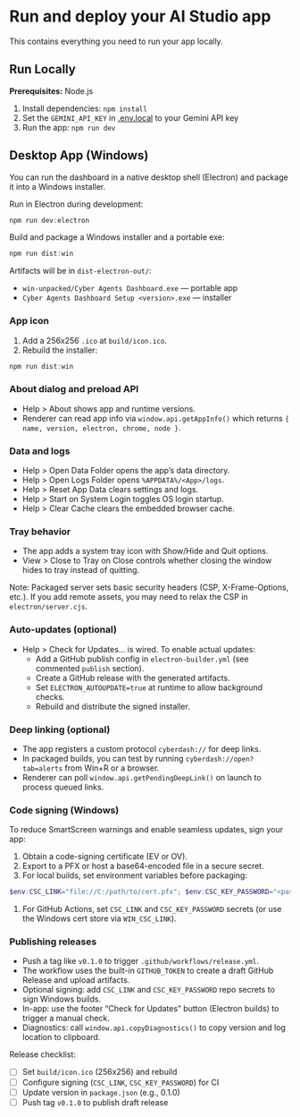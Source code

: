# Run and deploy your AI Studio app

This contains everything you need to run your app locally.

## Run Locally

**Prerequisites:** Node.js

1. Install dependencies:
   `npm install`
2. Set the `GEMINI_API_KEY` in [.env.local](.env.local) to your Gemini API key
3. Run the app:
   `npm run dev`

## Desktop App (Windows)

You can run the dashboard in a native desktop shell (Electron) and package it into a Windows installer.

Run in Electron during development:

```powershell
npm run dev:electron
```

Build and package a Windows installer and a portable exe:

```powershell
npm run dist:win
```

Artifacts will be in `dist-electron-out/`:

- `win-unpacked/Cyber Agents Dashboard.exe` — portable app
- `Cyber Agents Dashboard Setup <version>.exe` — installer

### App icon

1. Add a 256x256 `.ico` at `build/icon.ico`.
2. Rebuild the installer:

```powershell
npm run dist:win
```

### About dialog and preload API

- Help > About shows app and runtime versions.
- Renderer can read app info via `window.api.getAppInfo()` which returns `{ name, version, electron, chrome, node }`.

### Data and logs

- Help > Open Data Folder opens the app’s data directory.
- Help > Open Logs Folder opens `%APPDATA%/<App>/logs`.
- Help > Reset App Data clears settings and logs.
- Help > Start on System Login toggles OS login startup.
- Help > Clear Cache clears the embedded browser cache.

### Tray behavior

- The app adds a system tray icon with Show/Hide and Quit options.
- View > Close to Tray on Close controls whether closing the window hides to tray instead of quitting.

Note: Packaged server sets basic security headers (CSP, X-Frame-Options, etc.). If you add remote assets, you may need to relax the CSP in `electron/server.cjs`.

### Auto-updates (optional)

- Help > Check for Updates… is wired. To enable actual updates:
  - Add a GitHub publish config in `electron-builder.yml` (see commented `publish` section).
  - Create a GitHub release with the generated artifacts.
  - Set `ELECTRON_AUTOUPDATE=true` at runtime to allow background checks.
  - Rebuild and distribute the signed installer.

### Deep linking (optional)

- The app registers a custom protocol `cyberdash://` for deep links.
- In packaged builds, you can test by running `cyberdash://open?tab=alerts` from Win+R or a browser.
- Renderer can poll `window.api.getPendingDeepLink()` on launch to process queued links.

### Code signing (Windows)

To reduce SmartScreen warnings and enable seamless updates, sign your app:

1. Obtain a code-signing certificate (EV or OV).
2. Export to a PFX or host a base64-encoded file in a secure secret.
3. For local builds, set environment variables before packaging:

```powershell
$env:CSC_LINK="file://C:/path/to/cert.pfx"; $env:CSC_KEY_PASSWORD="<password>"; npm run dist:win
```

1. For GitHub Actions, set `CSC_LINK` and `CSC_KEY_PASSWORD` secrets (or use the Windows cert store via `WIN_CSC_LINK`).

### Publishing releases

- Push a tag like `v0.1.0` to trigger `.github/workflows/release.yml`.
- The workflow uses the built-in `GITHUB_TOKEN` to create a draft GitHub Release and upload artifacts.
- Optional signing: add `CSC_LINK` and `CSC_KEY_PASSWORD` repo secrets to sign Windows builds.
- In-app: use the footer “Check for Updates” button (Electron builds) to trigger a manual check.
- Diagnostics: call `window.api.copyDiagnostics()` to copy version and log location to clipboard.

Release checklist:

- [ ] Set `build/icon.ico` (256x256) and rebuild
- [ ] Configure signing (`CSC_LINK`, `CSC_KEY_PASSWORD`) for CI
- [ ] Update version in `package.json` (e.g., 0.1.0)
- [ ] Push tag `v0.1.0` to publish draft release
